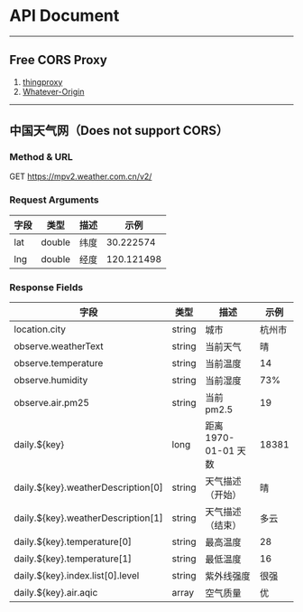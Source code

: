 # API Document

---

## Free CORS Proxy

1. [thingproxy](https://github.com/Freeboard/thingproxy)
2. [Whatever-Origin](https://github.com/ripper234/Whatever-Origin)

---

## 中国天气网（Does not support CORS）

### Method & URL

GET https://mpv2.weather.com.cn/v2/

### Request Arguments

| 字段 | 类型   | 描述 | 示例       |
| ---- | ------ | ---- | ---------- |
| lat  | double | 纬度 | 30.222574  |
| lng  | double | 经度 | 120.121498 |

### Response Fields

| 字段                                | 类型   | 描述                 | 示例   |
| ----------------------------------- | ------ | -------------------- | ------ |
| location.city                       | string | 城市                 | 杭州市 |
| observe.weatherText                 | string | 当前天气             | 晴     |
| observe.temperature                 | string | 当前温度             | 14     |
| observe.humidity                    | string | 当前湿度             | 73%    |
| observe.air.pm25                    | string | 当前 pm2.5           | 19     |
| daily.\${key}                       | long   | 距离 1970-01-01 天数 | 18381  |
| daily.\${key}.weatherDescription[0] | string | 天气描述（开始）     | 晴     |
| daily.\${key}.weatherDescription[1] | string | 天气描述（结束）     | 多云   |
| daily.\${key}.temperature[0]        | string | 最高温度             | 28     |
| daily.\${key}.temperature[1]        | string | 最低温度             | 16     |
| daily.\${key}.index.list[0].level   | string | 紫外线强度           | 很强   |
| daily.\${key}.air.aqic              | array  | 空气质量             | 优     |
